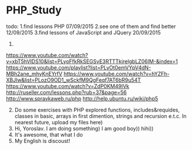 # PHP_Study
todo:
1.find lessons PHP 07/09/2015
2.see one of them and find better 12/09/2015
3.find lessons of JavaScript and JQuery 20/09/2015

1)
https://www.youtube.com/watch?v=xbT5hVIDS10&list=PLyoFfkRkSEGSvE3RTTTkjrelgbLZ06IM-&index=1
https://www.youtube.com/playlist?list=PLyOt0emVYpV4dN-MBh2ane_mhyKnEYrfV
https://www.youtube.com/watch?v=hYZFh-XBJIw&list=PLozO9OD1_wSckfM9QgFeqf7AT6bR9u54T
https://www.youtube.com/watch?v=ZdP0KM49IVk
http://ruseller.com/lessons.php?rub=37&page=56
http://www.spravkaweb.ru/php
http://help.ubuntu.ru/wiki/php5

2) Do some exercises with PHP
explored functions, includes&requides, classes in basic, arrays in first dimention, strings and recursion e.t.c.
In nearest future, upload my files here)
3) Hi, Yoroslav. I am doing something) I am good boy)) hihi))
4) It's awesome, that what I do
5) My English is discoust!

